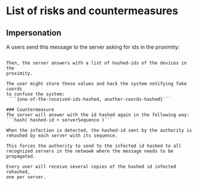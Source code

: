 # List of risks and countermeasures

## Impersonation
A users send this message to the server asking for ids in the proximity:
   ```{my-id-hashed, my-coords-hashed}´´´

Then, the server answers with a list of hashed-ids of the devices in the
proximity.

The user might store these values and hack the system notifying fake coords
to confuse the system:
    ```{one-of-the-received-ids-hashed, another-coords-hashed}´´´

### Countermeasure
The server will answer with the id hashed again in the following way:
   ```hash( hashed-id + serverSequence )´´´

When the infection is detected, the hashed-id sent by the authority is 
rehashed by each server with its sequence.

This forces the authority to send to the infected id hashed to all
recognized servers in the netwowk where the message needs to be propagated.

Every user will receive several copies of the hashed id infected rehashed,
one per server.
